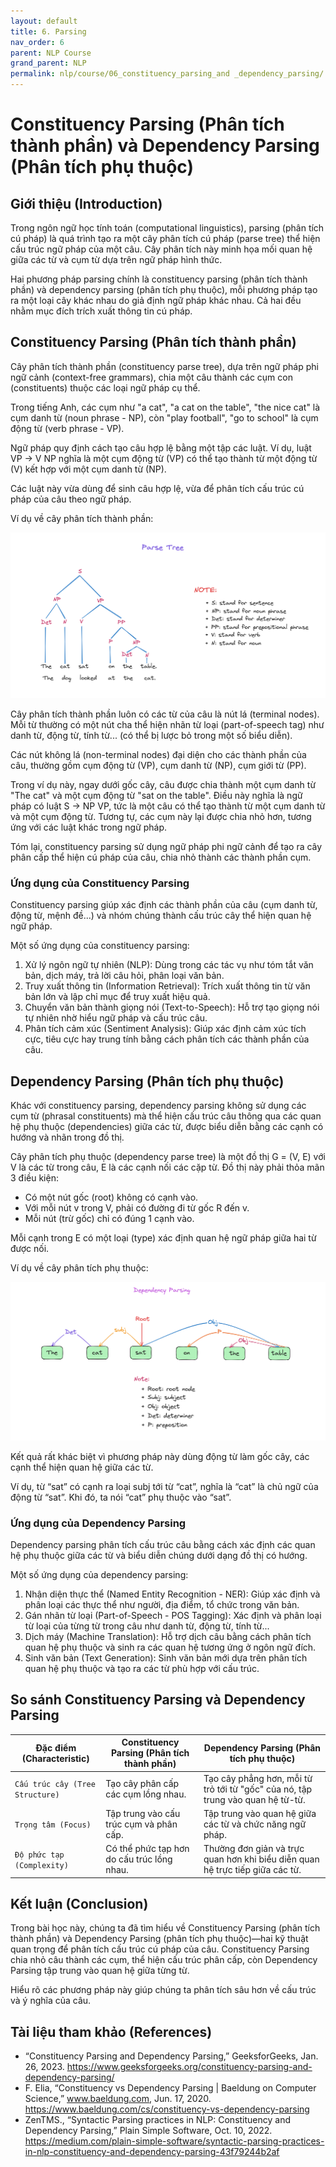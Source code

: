 ```yaml
---
layout: default
title: 6. Parsing
nav_order: 6
parent: NLP Course
grand_parent: NLP
permalink: nlp/course/06_constituency_parsing_and _dependency_parsing/
---
```



# Constituency Parsing (Phân tích thành phần) và Dependency Parsing (Phân tích phụ thuộc)


## Giới thiệu (Introduction)

Trong ngôn ngữ học tính toán (computational linguistics), parsing (phân tích cú pháp) là quá trình tạo ra một cây phân tích cú pháp (parse tree) thể hiện cấu trúc ngữ pháp của một câu. Cây phân tích này minh họa mối quan hệ giữa các từ và cụm từ dựa trên ngữ pháp hình thức.

Hai phương pháp parsing chính là constituency parsing (phân tích thành phần) và dependency parsing (phân tích phụ thuộc), mỗi phương pháp tạo ra một loại cây khác nhau do giả định ngữ pháp khác nhau. Cả hai đều nhằm mục đích trích xuất thông tin cú pháp.


## Constituency Parsing (Phân tích thành phần)

Cây phân tích thành phần (constituency parse tree), dựa trên ngữ pháp phi ngữ cảnh (context-free grammars), chia một câu thành các cụm con (constituents) thuộc các loại ngữ pháp cụ thể.

Trong tiếng Anh, các cụm như "a cat", "a cat on the table", "the nice cat" là cụm danh từ (noun phrase - NP), còn "play football", "go to school" là cụm động từ (verb phrase - VP).

Ngữ pháp quy định cách tạo câu hợp lệ bằng một tập các luật. Ví dụ, luật VP → V NP nghĩa là một cụm động từ (VP) có thể tạo thành từ một động từ (V) kết hợp với một cụm danh từ (NP).

Các luật này vừa dùng để sinh câu hợp lệ, vừa để phân tích cấu trúc cú pháp của câu theo ngữ pháp.

Ví dụ về cây phân tích thành phần:

![](images/parseTree.png)

Cây phân tích thành phần luôn có các từ của câu là nút lá (terminal nodes). Mỗi từ thường có một nút cha thể hiện nhãn từ loại (part-of-speech tag) như danh từ, động từ, tính từ... (có thể bị lược bỏ trong một số biểu diễn).

Các nút không lá (non-terminal nodes) đại diện cho các thành phần của câu, thường gồm cụm động từ (VP), cụm danh từ (NP), cụm giới từ (PP).

Trong ví dụ này, ngay dưới gốc cây, câu được chia thành một cụm danh từ "The cat" và một cụm động từ "sat on the table". Điều này nghĩa là ngữ pháp có luật S → NP VP, tức là một câu có thể tạo thành từ một cụm danh từ và một cụm động từ. Tương tự, các cụm này lại được chia nhỏ hơn, tương ứng với các luật khác trong ngữ pháp.

Tóm lại, constituency parsing sử dụng ngữ pháp phi ngữ cảnh để tạo ra cây phân cấp thể hiện cú pháp của câu, chia nhỏ thành các thành phần cụm.


### Ứng dụng của Constituency Parsing
Constituency parsing giúp xác định các thành phần của câu (cụm danh từ, động từ, mệnh đề...) và nhóm chúng thành cấu trúc cây thể hiện quan hệ ngữ pháp.

Một số ứng dụng của constituency parsing:

1. Xử lý ngôn ngữ tự nhiên (NLP): Dùng trong các tác vụ như tóm tắt văn bản, dịch máy, trả lời câu hỏi, phân loại văn bản.
2. Truy xuất thông tin (Information Retrieval): Trích xuất thông tin từ văn bản lớn và lập chỉ mục để truy xuất hiệu quả.
3. Chuyển văn bản thành giọng nói (Text-to-Speech): Hỗ trợ tạo giọng nói tự nhiên nhờ hiểu ngữ pháp và cấu trúc câu.
4. Phân tích cảm xúc (Sentiment Analysis): Giúp xác định cảm xúc tích cực, tiêu cực hay trung tính bằng cách phân tích các thành phần của câu.


## Dependency Parsing (Phân tích phụ thuộc)

Khác với constituency parsing, dependency parsing không sử dụng các cụm từ (phrasal constituents) mà thể hiện cấu trúc câu thông qua các quan hệ phụ thuộc (dependencies) giữa các từ, được biểu diễn bằng các cạnh có hướng và nhãn trong đồ thị.

Cây phân tích phụ thuộc (dependency parse tree) là một đồ thị G = (V, E) với V là các từ trong câu, E là các cạnh nối các cặp từ. Đồ thị này phải thỏa mãn 3 điều kiện:

+ Có một nút gốc (root) không có cạnh vào.
+ Với mỗi nút v trong V, phải có đường đi từ gốc R đến v.
+ Mỗi nút (trừ gốc) chỉ có đúng 1 cạnh vào.

Mỗi cạnh trong E có một loại (type) xác định quan hệ ngữ pháp giữa hai từ được nối.

Ví dụ về cây phân tích phụ thuộc:

![](images/dependencyParsing.png)

Kết quả rất khác biệt vì phương pháp này dùng động từ làm gốc cây, các cạnh thể hiện quan hệ giữa các từ.

Ví dụ, từ “sat” có cạnh ra loại subj tới từ “cat”, nghĩa là “cat” là chủ ngữ của động từ “sat”. Khi đó, ta nói “cat” phụ thuộc vào “sat”.


### Ứng dụng của Dependency Parsing
Dependency parsing phân tích cấu trúc câu bằng cách xác định các quan hệ phụ thuộc giữa các từ và biểu diễn chúng dưới dạng đồ thị có hướng.

Một số ứng dụng của dependency parsing:
1. Nhận diện thực thể (Named Entity Recognition - NER): Giúp xác định và phân loại các thực thể như người, địa điểm, tổ chức trong văn bản.
2. Gán nhãn từ loại (Part-of-Speech - POS Tagging): Xác định và phân loại từ loại của từng từ trong câu như danh từ, động từ, tính từ...
3. Dịch máy (Machine Translation): Hỗ trợ dịch câu bằng cách phân tích quan hệ phụ thuộc và sinh ra các quan hệ tương ứng ở ngôn ngữ đích.
4. Sinh văn bản (Text Generation): Sinh văn bản mới dựa trên phân tích quan hệ phụ thuộc và tạo ra các từ phù hợp với cấu trúc.


## So sánh Constituency Parsing và Dependency Parsing

| Đặc điểm (Characteristic) | Constituency Parsing (Phân tích thành phần) | Dependency Parsing (Phân tích phụ thuộc) |
| --- | --- | --- |
| `Cấu trúc cây (Tree Structure)` | Tạo cây phân cấp các cụm lồng nhau. | Tạo cây phẳng hơn, mỗi từ trỏ tới từ "gốc" của nó, tập trung vào quan hệ từ-từ. |
| `Trọng tâm (Focus)` | Tập trung vào cấu trúc cụm và phân cấp. | Tập trung vào quan hệ giữa các từ và chức năng ngữ pháp. |
| `Độ phức tạp (Complexity)` | Có thể phức tạp hơn do cấu trúc lồng nhau. | Thường đơn giản và trực quan hơn khi biểu diễn quan hệ trực tiếp giữa các từ. |


## Kết luận (Conclusion)

Trong bài học này, chúng ta đã tìm hiểu về Constituency Parsing (phân tích thành phần) và Dependency Parsing (phân tích phụ thuộc)—hai kỹ thuật quan trọng để phân tích cấu trúc cú pháp của câu. Constituency Parsing chia nhỏ câu thành các cụm, thể hiện cấu trúc phân cấp, còn Dependency Parsing tập trung vào quan hệ giữa từng từ.

Hiểu rõ các phương pháp này giúp chúng ta phân tích sâu hơn về cấu trúc và ý nghĩa của câu.


## Tài liệu tham khảo (References)

+ “Constituency Parsing and Dependency Parsing,” GeeksforGeeks, Jan. 26, 2023. https://www.geeksforgeeks.org/constituency-parsing-and-dependency-parsing/
+ F. Elia, “Constituency vs Dependency Parsing | Baeldung on Computer Science,” www.baeldung.com, Jun. 17, 2020. https://www.baeldung.com/cs/constituency-vs-dependency-parsing
+ ZenTM️S., “Syntactic Parsing practices in NLP: Constituency and Dependency Parsing,” Plain Simple Software, Oct. 10, 2022. https://medium.com/plain-simple-software/syntactic-parsing-practices-in-nlp-constituency-and-dependency-parsing-43f79244b2af
